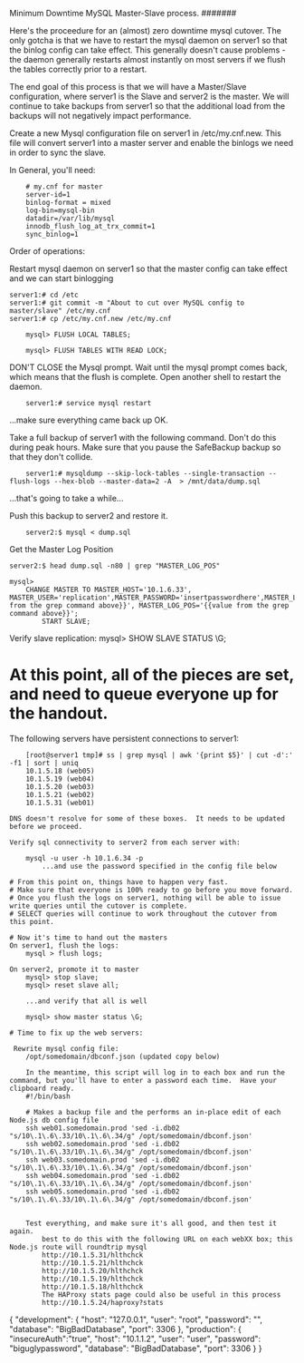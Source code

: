 Minimum Downtime MySQL Master-Slave process.
#######

Here's the proceedure for an (almost) zero downtime mysql cutover.  The only gotcha is that we have to restart the mysql daemon on server1 so that the binlog config can take effect.  This generally doesn't cause problems - the daemon generally restarts almost instantly on most servers if we flush the tables correctly prior to a restart.

The end goal of this process is that we will have a Master/Slave configuration, where server1 is the Slave and server2 is the master.  We will continue to take backups from server1 so that the additional load from the backups will not negatively impact performance.

Create a new Mysql configuration file on server1 in /etc/my.cnf.new.  This file will convert server1 into a master server and enable the binlogs we need in order to sync the slave.

In General, you'll need:

		# my.cnf for master
		server-id=1
		binlog-format = mixed
		log-bin=mysql-bin
		datadir=/var/lib/mysql
		innodb_flush_log_at_trx_commit=1
		sync_binlog=1

Order of operations:

Restart mysql daemon on server1 so that the master config can take effect and we can start binlogging

	server1:# cd /etc
	server1:# git commit -m "About to cut over MySQL config to master/slave" /etc/my.cnf
	server1:# cp /etc/my.cnf.new /etc/my.cnf

		mysql> FLUSH LOCAL TABLES;

		mysql> FLUSH TABLES WITH READ LOCK;

DON'T CLOSE the Mysql prompt.  Wait until the mysql prompt comes back, which means that the flush is complete.
Open another shell to restart the daemon.

		server1:# service mysql restart

...make sure everything came back up OK.

Take a full backup of server1 with the following command.  Don't do this during peak hours.
Make sure that you pause the SafeBackup backup so that they don't collide.
		
		server1:# mysqldump --skip-lock-tables --single-transaction --flush-logs --hex-blob --master-data=2 -A  > /mnt/data/dump.sql

...that's going to take a while...

Push this backup to server2 and restore it.

		server2:$ mysql < dump.sql

Get the Master Log Position

	server2:$ head dump.sql -n80 | grep "MASTER_LOG_POS"

	mysql> 
		CHANGE MASTER TO MASTER_HOST='10.1.6.33', MASTER_USER='replication',MASTER_PASSWORD='insertpasswordhere',MASTER_LOG_FILE='{{value from the grep command above}}', MASTER_LOG_POS='{{value from the grep command above}}';
			START SLAVE;

Verify slave replication:
		mysql> SHOW SLAVE STATUS \G;


# At this point, all of the pieces are set, and need to queue everyone up for the handout.

The following servers have persistent connections to server1:

		[root@server1 tmp]# ss | grep mysql | awk '{print $5}' | cut -d':' -f1 | sort | uniq
		10.1.5.18 (web05)
		10.1.5.19 (web04)
		10.1.5.20 (web03)
		10.1.5.21 (web02)
		10.1.5.31 (web01)

	DNS doesn't resolve for some of these boxes.  It needs to be updated before we proceed.

	Verify sql connectivity to server2 from each server with:

		mysql -u user -h 10.1.6.34 -p
			...and use the password specified in the config file below

	# From this point on, things have to happen very fast.  
	# Make sure that everyone is 100% ready to go before you move forward.
	# Once you flush the logs on server1, nothing will be able to issue write queries until the cutover is complete.
	# SELECT queries will continue to work throughout the cutover from this point.

	# Now it's time to hand out the masters
	On server1, flush the logs:
		mysql > flush logs;

	On server2, promote it to master
		mysql> stop slave;
		mysql> reset slave all;

		...and verify that all is well

		mysql> show master status \G;

	# Time to fix up the web servers:

	 Rewrite mysql config file:
		/opt/somedomain/dbconf.json (updated copy below)

		In the meantime, this script will log in to each box and run the command, but you'll have to enter a password each time.  Have your clipboard ready.
		#!/bin/bash

		# Makes a backup file and the performs an in-place edit of each Node.js db config file
		ssh web01.somedomain.prod 'sed -i.db02 "s/10\.1\.6\.33/10\.1\.6\.34/g" /opt/somedomain/dbconf.json'
		ssh web02.somedomain.prod 'sed -i.db02 "s/10\.1\.6\.33/10\.1\.6\.34/g" /opt/somedomain/dbconf.json'
		ssh web03.somedomain.prod 'sed -i.db02 "s/10\.1\.6\.33/10\.1\.6\.34/g" /opt/somedomain/dbconf.json'
		ssh web04.somedomain.prod 'sed -i.db02 "s/10\.1\.6\.33/10\.1\.6\.34/g" /opt/somedomain/dbconf.json'
		ssh web05.somedomain.prod 'sed -i.db02 "s/10\.1\.6\.33/10\.1\.6\.34/g" /opt/somedomain/dbconf.json'
		

		Test everything, and make sure it's all good, and then test it again.
			best to do this with the following URL on each webXX box; this Node.js route will roundtrip mysql
			http://10.1.5.31/hlthchck
			http://10.1.5.21/hlthchck
			http://10.1.5.20/hlthchck
			http://10.1.5.19/hlthchck
			http://10.1.5.18/hlthchck
			The HAProxy stats page could also be useful in this process
			http://10.1.5.24/haproxy?stats

{
  "development": {
    "host": "127.0.0.1",
    "user": "root",
    "password": "",	
    "database": "BigBadDatabase",
    "port": 3306
  },
  "production": {
    "insecureAuth":"true",
    "host": "10.1.1.2",
    "user": "user",
    "password": "biguglypassword",
    "database": "BigBadDatabase",
    "port": 3306
  }
}





		
			




